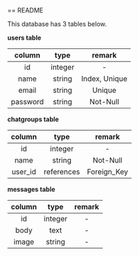 == README

This database has 3 tables below.

**users table**

|column|type|remark|
|:---:|:---:|:---:|
|id|integer|-|
|name|string|Index, Unique|
|email|string|Unique|
|password|string|Not-Null|

**chatgroups table**

|column|type|remark|
|:---:|:---:|:---:|
|id|integer|-|
|name|string|Not-Null|
|user_id|references|Foreign_Key|

**messages table**

|column|type|remark|
|:---:|:---:|:---:|
|id|integer|-|
|body|text|-|
|image|string|-|
